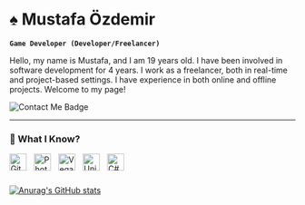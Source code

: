 # ♠︎ Mustafa Özdemir

**`Game Developer (Developer/Freelancer)`**


Hello, my name is Mustafa, and I am 19 years old. I have been involved in software development for 4 years. I work as a freelancer, both in real-time and project-based settings. I have experience in both online and offline projects. Welcome to my page!

   <p align="left">
      <a href="https://bionluk.com/mustafaozdemiir" target="_blank" style="text-decoration: none;">
  <img src="https://custom-icon-badges.demolab.com/badge/CONTACT%20ME-CE4630?color=%23E05D44&logo=eye&logoColor=white&style=for-the-badge&labelColor=CE4630" alt="Contact Me Badge">
</a>    
   </p>

---

### 📌 What I Know?

<img align="left" alt="GitHub" width="30px" style="padding-right:10px;" src="https://cdn.jsdelivr.net/gh/devicons/devicon/icons/github/github-original.svg"/>

<img align="left" alt="Photoshop" width="30px" style="padding-right:10px;" src="https://cdn.jsdelivr.net/gh/devicons/devicon/icons/photoshop/photoshop-plain.svg"/>

<img align="left" alt="Vegas Pro" width="30px" style="padding-right:10px;" src="https://cdn.jsdelivr.net/gh/devicons/devicon/icons/aftereffects/aftereffects-original.svg"/>

<img align="left" alt="Unity" width="30px" style="padding-right:10px;" src="https://cdn.jsdelivr.net/gh/devicons/devicon/icons/unity/unity-original.svg"/>

<img align="left" alt="C#" width="30px" style="padding-right:10px;" src="https://cdn.jsdelivr.net/gh/devicons/devicon/icons/csharp/csharp-original.svg"/>
<br />

#
[![Anurag's GitHub stats](https://github-readme-stats.vercel.app/api?username=0mustafaozdemirr)](https://github.com/anuraghazra/github-readme-stats)
